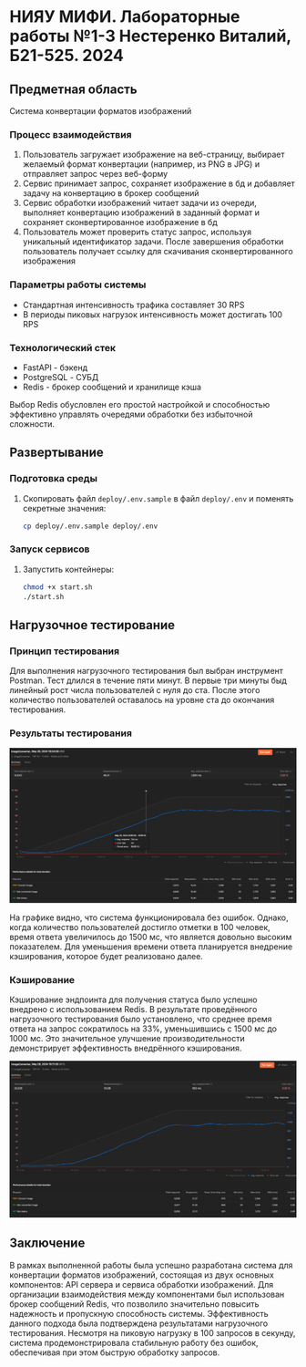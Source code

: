 # НИЯУ МИФИ. Лабораторные работы №1-3 Нестеренко Виталий, Б21-525. 2024

## Предметная область

Система конвертации форматов изображений

### Процесс взаимодействия

1) Пользователь загружает изображение на веб-страницу, выбирает желаемый формат конвертации (например, из PNG в JPG)  и отправляет запрос через веб-форму
2) Сервис принимает запрос, сохраняет изображение в бд и добавляет задачу на конвертацию в брокер сообщений
3) Сервис обработки изображений читает задачи из очереди, выполняет конвертацию изображений в заданный формат и сохраняет сконвертированное изображение в бд
4) Пользователь может проверить статус запрос, используя уникальный идентификатор задачи. После завершения обработки пользователь получает ссылку для скачивания сконвертированного изображения

### Параметры работы системы

- Стандартная интенсивность трафика составляет 30 RPS
- В периоды пиковых нагрузок интенсивность может достигать 100 RPS

### Технологический стек

- FastAPI - бэкенд
- PostgreSQL - СУБД
- Redis - брокер сообщений и хранилище кэша

Выбор Redis обусловлен его простой настройкой и способностью эффективно управлять очередями обработки без избыточной сложности.

## Развертывание

### Подготовка среды

1. Скопировать файл `deploy/.env.sample` в файл `deploy/.env` и поменять секретные значения:
   ```bash
   cp deploy/.env.sample deploy/.env
   ```

### Запуск сервисов

1. Запустить контейнеры:
   ```bash
   chmod +x start.sh
   ./start.sh
   ```

## Нагрузочное тестирование

### Принцип тестирования

Для выполнения нагрузочного тестирования был выбран инструмент Postman. Тест длился в течение пяти минут. В первые три минуты быд линейный рост числа пользователей с нуля до ста. После этого количество пользователей оставалось на уровне ста до окончания тестирования.

### Результаты тестирования

![chart](assets/stress_test_without_cache.png)

На графике видно, что система функционировала без ошибок. Однако, когда количество пользователей достигло отметки в 100 человек, время ответа увеличилось до 1500 мс, что является довольно высоким показателем. Для уменьшения времени ответа планируется внедрение кэширования, которое будет реализовано далее.

### Кэширование

Кэширование эндпоинта для получения статуса было успешно внедрено с использованием Redis. В результате проведённого нагрузочного тестирования было установлено, что среднее время ответа на запрос сократилось на 33%, уменьшившись с 1500 мс до 1000 мс. Это значительное улучшение производительности демонстрирует эффективность внедрённого кэширования.

![chart](assets/stress_test_with_cache.png)

## Заключение

В рамках выполненной работы была успешно разработана система для конвертации форматов изображений, состоящая из двух основных компонентов: API сервера и сервиса обработки изображений. Для организации взаимодействия между компонентами был использован брокер сообщений Redis, что позволило значительно повысить надежность и пропускную способность системы. Эффективность данного подхода была подтверждена результатами нагрузочного тестирования. Несмотря на пиковую нагрузку в 100 запросов в секунду, система продемонстрировала стабильную работу без ошибок, обеспечивая при этом быструю обработку запросов.